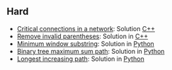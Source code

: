## Hard
- [Critical connections in a network](https://leetcode.com/problems/critical-connections-in-a-network/): Solution [C++](https://github.com/dgharsallah/leetcode-solutions/blob/master/Hard/Critical%20connections%20-%20Hard.cpp)
- [Remove invalid parentheses](https://leetcode.com/problems/remove-invalid-parentheses/): Solution in [C++](https://github.com/dgharsallah/leetcode-solutions/blob/master/Hard/Remove%20invalid%20parentheses%20-%20Hard.cpp)
- [Minimum window substring](https://leetcode.com/problems/minimum-window-substring/): Solution in [Python](https://github.com/dgharsallah/leetcode-solutions/blob/master/Hard/Minimum%20window%20substring%20-%20Hard.py)
- [Binary tree maximum sum path](https://leetcode.com/problems/binary-tree-maximum-path-sum/): Solution in [Python](https://github.com/dgharsallah/leetcode-solutions/blob/master/Hard/Binary%20tree%20maximum%20sum%20path%20-%20Hard.py)
- [Longest increasing path](https://leetcode.com/problems/longest-increasing-path-in-a-matrix): Solution in [Python](https://github.com/dgharsallah/leetcode-solutions/blob/master/Hard/Longest%20increasing%20path%20-%20Hard.py)
